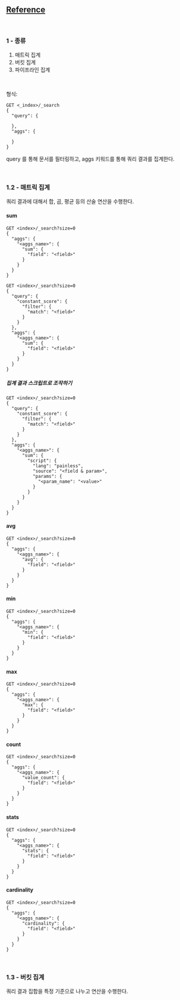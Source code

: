 ## [Reference](https://www.elastic.co/guide/en/elasticsearch/reference/current/search-aggregations.html)

<br/>

### 1 - 종류

1. 매트릭 집계
2. 버킷 집계
3. 파이프라인 집계

<br/>

형식:

```
GET <_index>/_search
{
  "query": {

  },
  "aggs": {

  }
}
```

query 를 통해 문서를 필터링하고, aggs 키워드를 통해 쿼리 결과를 집계한다.

<br/>

### 1.2 - 매트릭 집계

쿼리 결과에 대해서 합, 곱, 평균 등의 산술 연산을 수행한다.

#### sum

```
GET <index>/_search?size=0
{
  "aggs": {
    "<aggs_name>": {
      "sum": {
        "field": "<field>"
      }
    }
  }
}
```

```
GET <index>/_search?size=0
{
  "query": {
    "constant_score": {
      "filter": {
        "match": "<field>"
      }
    }
  },
  "aggs": {
    "<aggs_name>": {
      "sum": {
        "field": "<field>"
      }
    }
  }
}
```

##### 집계 결과 스크립트로 조작하기

```
GET <index>/_search?size=0
{
  "query": {
    "constant_score": {
      "filter": {
        "match": "<field>"
      }
    }
  },
  "aggs": {
    "<aggs_name>": {
      "sum": {
        "script": {
          "lang": "painless",
          "source": "<field & param>",
          "params": {
            "<param_name": "<value>"
          }
        }
      }
    }
  }
}
```

#### avg

```
GET <index>/_search?size=0
{
  "aggs": {
    "<aggs_name>": {
      "avg": {
        "field": "<field>"
      }
    }
  }
}
```

#### min

```
GET <index>/_search?size=0
{
  "aggs": {
    "<aggs_name>": {
      "min": {
        "field": "<field>"
      }
    }
  }
}
```

#### max

```
GET <index>/_search?size=0
{
  "aggs": {
    "<aggs_name>": {
      "max": {
        "field": "<field>"
      }
    }
  }
}
```

#### count

```
GET <index>/_search?size=0
{
  "aggs": {
    "<aggs_name>": {
      "value_count": {
        "field": "<field>"
      }
    }
  }
}
```

#### stats

```
GET <index>/_search?size=0
{
  "aggs": {
    "<aggs_name>": {
      "stats": {
        "field": "<field>"
      }
    }
  }
}
```

#### cardinality

```
GET <index>/_search?size=0
{
  "aggs": {
    "<aggs_name>": {
      "cardinality": {
        "field": "<field>"
      }
    }
  }
}
```

<br/>

### 1.3 - 버킷 집계

쿼리 결과 집합을 특정 기준으로 나누고 연산을 수행한다.
